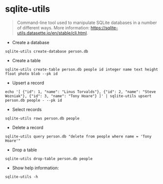 # sqlite-utils

> Command-line tool used to manipulate SQLite databases in a number of different ways.
> More information: <https://sqlite-utils.datasette.io/en/stable/cli.html>.

- Create a database

`sqlite-utils create-database person.db`

- Create a table

`sqlite-utils create-table person.db people id integer name text height float photo blob --pk id`

- Upsert a record

`echo '[ {"id": 1, "name": "Linus Torvalds"}, {"id": 2, "name": "Steve Wozniak"}, {"id": 3, "name": "Tony Hoare"} ]' | sqlite-utils upsert person.db people - --pk id`

- Select records

`sqlite-utils rows person.db people`

- Delete a record

`sqlite-utils query person.db "delete from people where name = 'Tony Hoare'"`

- Drop a table

`sqlite-utils drop-table person.db people`

- Show help information:

`sqlite-utils -h`
